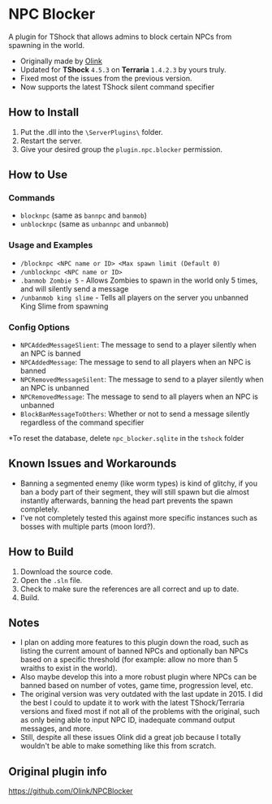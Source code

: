 # NPC Blocker
A plugin for TShock that allows admins to block certain NPCs from spawning in the world.

- Originally made by [Olink](https://github.com/Olink)
- Updated for **TShock** `4.5.3` on **Terraria** `1.4.2.3` by yours truly.
- Fixed most of the issues from the previous version.
- Now supports the latest TShock silent command specifier 

## How to Install
1. Put the .dll into the `\ServerPlugins\` folder.
2. Restart the server.
3. Give your desired group the `plugin.npc.blocker` permission.

## How to Use
### Commands
- `blocknpc` (same as `bannpc` and `banmob`)
- `unblocknpc` (same as `unbannpc` and `unbanmob`)

### Usage and Examples
- `/blocknpc <NPC name or ID> <Max spawn limit (Default 0)`
- `/unblocknpc <NPC name or ID>`
- `.banmob Zombie 5` - Allows Zombies to spawn in the world only 5 times, and will silently send a message
- `/unbanmob king slime` - Tells all players on the server you unbanned King Slime from spawning

### Config Options
- `NPCAddedMessageSlient`: The message to send to a player silently when an NPC is banned
- `NPCAddedMessage`: The message to send to all players when an NPC is banned
- `NPCRemovedMessageSilent`: The message to send to a player silently when an NPC is unbanned
- `NPCRemovedMessage`: The message to send to all players when an NPC is unbanned
- `BlockBanMessageToOthers`: Whether or not to send a message silently regardless of the command specifier

*To reset the database, delete `npc_blocker.sqlite` in the `tshock` folder

## Known Issues and Workarounds
- Banning a segmented enemy (like worm types) is kind of glitchy, if you ban a body part of their segment, they will still spawn but die almost instantly afterwards, banning the head part prevents the spawn completely. 
- I've not completely tested this against more specific instances such as bosses with multiple parts (moon lord?).

## How to Build
1. Download the source code.
2. Open the `.sln` file.
3. Check to make sure the references are all correct and up to date.
4. Build.

## Notes
- I plan on adding more features to this plugin down the road, such as listing the current amount of banned NPCs and optionally ban NPCs based on a specific threshold (for example: allow no more than 5 wraiths to exist in the world).
- Also maybe develop this into a more robust plugin where NPCs can be banned based on number of votes, game time, progression level, etc.
- The original version was very outdated with the last update in 2015. I did the best I could to update it to work with the latest TShock/Terraria versions and fixed most if not all of the problems with the original, such as only being able to input NPC ID, inadequate command output messages, and more.
- Still, despite all these issues Olink did a great job because I totally wouldn't be able to make something like this from scratch.

## Original plugin info
https://github.com/Olink/NPCBlocker
